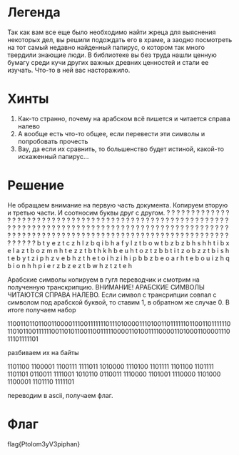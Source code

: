 # Легенда

Так как вам все еще было необходимо найти жреца для выяснения некоторых дел, вы решили подождать его в храме, а заодно посмотреть на тот самый недавно найденный папирус, о котором так много твердили знающие люди. В библиотеке вы без труда нашли ценную бумагу среди кучи других важных древних ценностей и стали ее изучать. Что-то в ней вас насторажило.

# Хинты

1) Как-то странно, почему на арабском всё пишется и читается справа налево
2) А вообще есть что-то общее, если перевести эти символы и попробовать прочесть
3) Вау, да если их сравнить, то большенство будет истиной, какой-то искаженный папирус...

# Решение

Не обращаем внимание на первую часть документа. 
Копируем вторую и третью части. И соотносим буквы друг с другом.
?  ?  ?  ?  ?  ?  ?  ?  ?  ?  ?  ?  ?  ?  ?  ?  ?  ?  ?  ?  ?  ?  ?  ?  ?  ?  ?  ?  ?  ?  ?  ?  ?  ?  ?  ?  ?  ?  ?  ?  ?  ?  ?  ?  ?  ?  ?  ?  ?  ?  ?  ?  ?  ?  ?  ?  ?  ?  ?  ?  ?  ?  ?  ?  ?  ?  ?  ?  ?  ?  ?  ?  ?  ?  ?  ?  ?  ?  ?  ?  ?  ?  ?  ?  ?  ?  ?  ?  ?  ?  ?  ?  ?  ?  ?  ?  ?  ?  ?  ?  ?  ?  ?  ?  ?  ?  ?  ?  ?  ?  ?  ?  ?  ?  ?  ?  ?  ?  ?  ?  ?  ?  ?  ?  ?  ?  ?  ?  ?  ?  ?  ?  ?  ?  ?  ?  ?  ?  ?  ?  ?  ?  ?  ?  ?  ?  ?  ?  ?  ?  ?  ?  ?  ?
b  t  y  e  z  t  c  z  h  l  z  b  q  i  b  h  a  f  y  l  z  t  b  o  w  t  b  z  b  z  b  h  s  h  h  t  i  b  x  e  l  a  z  t  b  o  z  m  n  h  t  e  z  z  t  b  t  h  k  h  b  e  u  h  t  o  z  t  z  b  b  t  i  t  z  o  b  z  z  t  b  i  s  h  t  e  b  y  t  z  i  p  h  z  v  e  b  h  z  t  h  e  t  o  i  h  z  i  h  i  p  b  b  z  b  e  o  a  r  h  t  e  b  o  u  i  z  h  q  b  i  o  n  h  h  p  i  e  r  z  b  z  e  z  t  b  w  h  z  t  z  t  e  h 

Арабские символы копируем в гугл переводчик и смотрим на полученную транскрипцию. ВНИМАНИЕ! АРАБСКИЕ СИМВОЛЫ ЧИТАЮТСЯ СПРАВА НАЛЕВО.
Если символ с трансрипции совпал с символом под арабской буквой, то ставим 1, в обратном же случае 0. 
В итоге получаем набор 

1100110110110011000011100111111101110100001110100110111111011001101111110110101100111111001101011001100111110000110100111100001101000110000111011101111101

разбиваем их на байты

1101100
1100001
1100111
1111011
1010000
1110100
1101111
1101100
1101111
1101101 
0110011 
1111001 
1010110 
0110011 
1110000 
1101001 
1110000 
1101000 
1100001 
1101110 
1111101

переводим в ascii, получаем флаг.

# Флаг

flag{Ptolom3yV3piphan}


